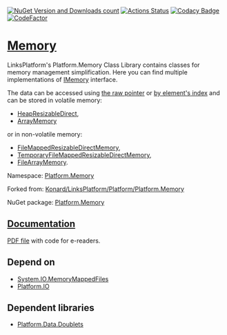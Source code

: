 [![NuGet Version and Downloads count](https://img.shields.io/nuget/v/Platform.Memory?label=nuget&style=flat)](https://www.nuget.org/packages/Platform.Memory)
[![Actions Status](https://github.com/linksplatform/Memory/workflows/CD/badge.svg)](https://github.com/linksplatform/Memory/actions?workflow=CD)
[![Codacy Badge](https://api.codacy.com/project/badge/Grade/b50408b8bf1443c6900c4253449d9568)](https://app.codacy.com/gh/linksplatform/Memory?utm_source=github.com&utm_medium=referral&utm_content=linksplatform/Memory&utm_campaign=Badge_Grade_Settings)
[![CodeFactor](https://www.codefactor.io/repository/github/linksplatform/memory/badge)](https://www.codefactor.io/repository/github/linksplatform/memory)

# [Memory](https://github.com/linksplatform/Memory)

LinksPlatform's Platform.Memory Class Library contains classes for memory management simplification. Here you can find multiple implementations of [IMemory](https://linksplatform.github.io/Memory/csharp/api/Platform.Memory.IMemory.html) interface.

The data can be accessed using [the raw pointer](https://linksplatform.github.io/Memory/csharp/api/Platform.Memory.IDirectMemory.html) or [by element's index](https://linksplatform.github.io/Memory/csharp/api/Platform.Memory.IArrayMemory-1.html) and can be stored in volatile memory:
* [HeapResizableDirect](https://linksplatform.github.io/Memory/csharp/api/Platform.Memory.HeapResizableDirectMemory.html),
* [ArrayMemory](https://linksplatform.github.io/Memory/csharp/api/Platform.Memory.ArrayMemory-1.html)

or in non-volatile memory:
* [FileMappedResizableDirectMemory](https://linksplatform.github.io/Memory/csharp/api/Platform.Memory.FileMappedResizableDirectMemory.html),
* [TemporaryFileMappedResizableDirectMemory](https://linksplatform.github.io/Memory/csharp/api/Platform.Memory.TemporaryFileMappedResizableDirectMemory.html),
* [FileArrayMemory](https://linksplatform.github.io/Memory/csharp/api/Platform.Memory.FileArrayMemory-1.html).

Namespace: [Platform.Memory](https://linksplatform.github.io/Memory/csharp/api/Platform.Memory.html)

Forked from: [Konard/LinksPlatform/Platform/Platform.Memory](https://github.com/Konard/LinksPlatform/tree/1af617ce19994e78e7ed5c980075c18f8f6cf7f9/Platform/Platform.Memory)

NuGet package: [Platform.Memory](https://www.nuget.org/packages/Platform.Memory)

## [Documentation](https://linksplatform.github.io/Memory/csharp)
[PDF file](https://linksplatform.github.io/Memory/csharp/Platform.Memory.pdf) with code for e-readers.

## Depend on
*   [System.IO.MemoryMappedFiles](https://www.nuget.org/packages/System.IO.MemoryMappedFiles)
*   [Platform.IO](https://github.com/linksplatform/IO)

## Dependent libraries
*   [Platform.Data.Doublets](https://github.com/linksplatform/Data.Doublets)

